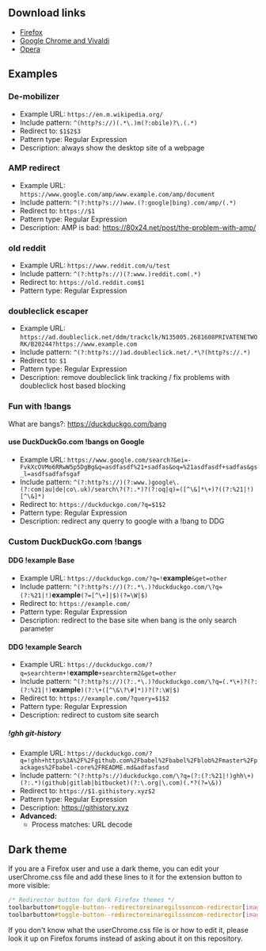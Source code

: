 ## Download links
* [Firefox](https://addons.mozilla.org/firefox/addon/5064)
* [Google Chrome and Vivaldi](https://chrome.google.com/webstore/detail/redirector/ocgpenflpmgnfapjedencafcfakcekcd)
* [Opera](https://addons.opera.com/extensions/details/redirector-2/)

## Examples
### De-mobilizer
- Example URL: `https://en.m.wikipedia.org/`
- Include pattern: `^(http?s://)(.*\.)m(?:obile)?\.(.*)`
- Redirect to: `$1$2$3`
- Pattern type: Regular Expression
- Description: always show the desktop site of a webpage

### AMP redirect
- Example URL: `https://www.google.com/amp/www.example.com/amp/document`
- Include pattern: `^(?:http?s://)www.(?:google|bing).com/amp/(.*)`
- Redirect to: `https://$1`
- Pattern type: Regular Expression
- Description: AMP is bad: <https://80x24.net/post/the-problem-with-amp/>

### old reddit
- Example URL: `https://www.reddit.com/u/test`
- Include pattern: `^(?:http?s://)(?:www.)reddit.com(.*)`
- Redirect to: `https://old.reddit.com$1`
- Pattern type: Regular Expression

### doubleclick escaper
- Example URL: `https://ad.doubleclick.net/ddm/trackclk/N135005.2681608PRIVATENETWORK/B20244?https://www.example.com`
- Include pattern: `^(?:http?s://)ad.doubleclick.net/.*\?(http?s://.*)`
- Redirect to: `$1`
- Pattern type: Regular Expression
- Description: remove doubleclick link tracking / fix problems with doubleclick host based blocking

### Fun with !bangs
What are bangs?: <https://duckduckgo.com/bang>

#### use DuckDuckGo.com !bangs on Google
- Example URL: `https://www.google.com/search?&ei=-FvkXcOVMo6RRwW5p5DgBg&q=asdfasdf%21+sadfas&oq=%21asdfasdf+sadfas&gs_l=asdfsadfafsgaf`
- Include pattern: `^(?:http?s://)(?:www.)google\.(?:com|au|de|co\.uk)/search\?(?:.*)?(?:oq|q)=([^\&]*\+)?((?:%21|!)[^\&]*)`
- Redirect to: `https://duckduckgo.com/?q=$1$2`
- Pattern type: Regular Expression
- Description: redirect any querry to google with a !bang to DDG

### Custom DuckDuckGo.com !bangs

#### DDG !example Base
- Example URL: `https://duckduckgo.com/?q=!`__example__`&get=other`
- Include pattern: `^(?:http?s://)(?:.*\.)?duckduckgo.com/\?q=(?:%21|!)`__example__`(?=[^\+]|$)(?=\W|$)`
- Redirect to: `https://example.com/`
- Pattern type: Regular Expression
- Description: redirect to the base site when bang is the only search parameter

#### DDG !example Search
- Example URL: `https://duckduckgo.com/?q=searchterm+!`__example__`+searchterm2&get=other`
- Include pattern: `^(?:http?s://)(?:.*\.)?duckduckgo.com/\?q=(.*\+)?(?:(?:%21|!)`__example__`)(?:\+([^\&\?\#]*))?(?:\W|$)`
- Redirect to: `https://example.com/?query=$1$2`
- Pattern type: Regular Expression
- Description: redirect to custom site search

##### !ghh git-history
- Example URL: `https://duckduckgo.com/?q=!ghh+https%3A%2F%2Fgithub.com%2Fbabel%2Fbabel%2Fblob%2Fmaster%2Fpackages%2Fbabel-core%2FREADME.md&adfasfasd`
- Include pattern: `^(?:http?s://)duckduckgo.com/\?q=(?:(?:%21|!)ghh\+)(?:.*)(github|gitlab|bitbucket)(?:\.org|\.com)(.*?(?=\&))`
- Redirect to: `https://$1.githistory.xyz$2`
- Pattern type: Regular Expression
- Description: <https://githistory.xyz>
- __Advanced:__
    - Process matches: URL decode

## Dark theme
If you are a Firefox user and use a dark theme, you can edit your userChrome.css file and add these lines to it for the extension button to more visible:

```css
/* Redirector button for dark Firefox themes */
toolbarbutton#toggle-button--redirectoreinaregilssoncom-redirector[image*="active"]{filter:invert(100%) brightness(600%);}
toolbarbutton#toggle-button--redirectoreinaregilssoncom-redirector[image*="disabled"]{filter:invert(100%) brightness(250%);}
```

If you don't know what the userChrome.css file is or how to edit it, please look it up on Firefox forums instead of asking about it on this repository.
